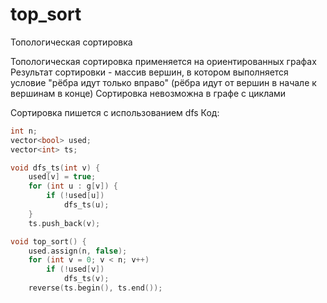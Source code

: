 # top_sort

Топологическая сортировка

Топологическая сортировка применяется на ориентированных графах
Результат сортировки - массив вершин, в котором выполняется условие "рёбра идут только вправо" (рёбра идут от вершин в начале к вершинам в конце)
Сортировка невозможна в графе с циклами

Сортировка пишется с использованием dfs
Код:
```cpp
int n;
vector<bool> used;
vector<int> ts;

void dfs_ts(int v) {
    used[v] = true;
    for (int u : g[v]) {
        if (!used[u])
            dfs_ts(u);
    }
    ts.push_back(v);

void top_sort() {
    used.assign(n, false);
    for (int v = 0; v < n; v++)
        if (!used[v])
            dfs_ts(v);
    reverse(ts.begin(), ts.end());
```